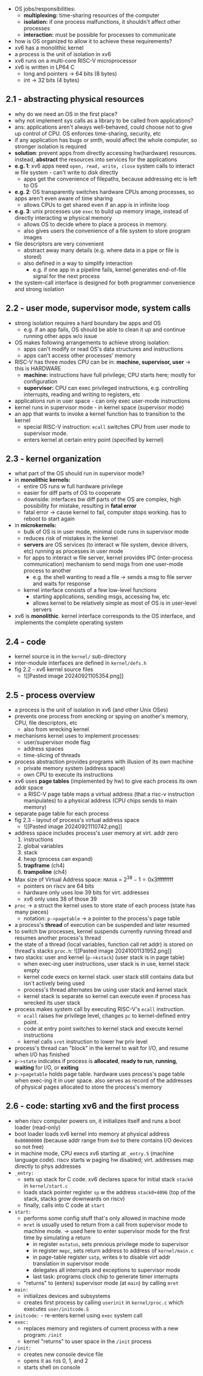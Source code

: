 - OS jobs/responsibilities:
	- **multiplexing:** time-sharing resources of the computer
	- **isolation:** if one process malfunctions, it shouldn't affect other processes
	- **interaction:** must be possible for processes to communicate
- how is OS organized to allow it to achieve these requirements?
- xv6 has a monolithic kernel
- a process is the unit of isolation in xv6
- xv6 runs on a multi-core RISC-V microprocessor
- xv6 is written in LP64 C
	- long and pointers $\rightarrow$ 64 bits (8 bytes)
	- int $\rightarrow$ 32 bits (4 bytes)
## 2.1 - abstracting physical resources
- why do we need an OS in the first place?
- why not implement sys calls as a library to be called from applications?
- ans: applications aren't always well-behaved, could choose not to give up control of CPU. OS enforces time-sharing, security, etc
- if any application has bugs or smth, would affect the whole computer, so stronger isolation is required
- **solution**: prevent apps from directly accessing hw(hardware) resources. instead, **abstract** the resources into services for the applications
- **e.g. 1**: xv6 apps need `open, read, write, close` system calls to interact w file system - can't write to disk directly
	- apps get the convenience of filepaths, because addressing etc is left to OS
- **e.g. 2**: OS transparently switches hardware CPUs among processes, so apps aren't even aware of time sharing
	- allows CPUs to get shared even if an app is in infinite loop
- **e.g. 3**: unix processes use `exec` to build up memory image, instead of directly interacting w physical memory
	- allows OS to decide where to place a process in memory. 
	- also gives users the convenience of a file system to store program images
- file descriptors are very convenient
	- abstract away many details (e.g. where data in a pipe or file is stored)
	- also defined in a way to simplify interaction
		- e.g. if one app in a pipeline fails, kernel generates end-of-file signal for the next process
- the system-call interface is designed for both programmer convenience and strong isolation
## 2.2 - user mode, supervisor mode, system calls
- strong isolation requires a hard boundary bw apps and OS
	- e.g. if an app fails, OS should be able to clean it up and continue running other apps w/o issue
- OS makes following arrangements to achieve strong isolation:
	- apps can't modify or read OS's data structures and instructions
	- apps can't access other processes' memory
- RISC-V has three modes CPU can be in: **machine, supervisor, user** $\rightarrow$ this is HARDWARE
	- **machine:** instructions have full privilege; CPU starts here; mostly for configuration
	- **supervisor:** CPU can exec privileged instructions, e.g. controlling interrupts, reading and writing to registers, etc
- applications run in user space - can only exec user-mode instructions
- kernel runs in supervisor mode - in kernel space (supervisor mode)
- an app that wants to invoke a kernel function has to transition to the kernel
	- special RISC-V instruction: `ecall` switches CPU from user mode to supervisor mode. 
	- enters kernel at certain entry point (specified by kernel)
## 2.3 - kernel organization
- what part of the OS should run in supervisor mode? 
- in **monolithic kernels:** 
	- entire OS runs w full hardware privilege
	- easier for diff parts of OS to cooperate
	- downside: interfaces bw diff parts of the OS are complex, high possibility for mistake, resulting in **fatal error**
	- fatal error $\rightarrow$ cause kernel to fail, computer stops working. has to reboot to start again
- in **microkernels:** 
	- bulk of OS is in user mode, minimal code runs in supervisor mode
	- reduces risk of mistakes in the kernel
	- **servers** are OS services (to interact w file system, device drivers, etc) running as processes in user mode
	- for apps to interact w file server, kernel provides IPC (inter-process communication) mechanism to send msgs from one user-mode process to another
		- e.g. the shell wanting to read a file $\rightarrow$ sends a msg to file server and waits for response
	- kernel interface consists of a few low-level functions
		- starting applications, sending msgs, accessing hw, etc
		- allows kernel to be relatively simple as most of OS is in user-level servers
- xv6 is **monolithic**. kernel interface corresponds to the OS interface, and implements the complete operating system
## 2.4 - code
- kernel source is in the `kernel/` sub-directory
- inter-module interfaces are defined in `kernel/defs.h`
- fig 2.2 - xv6 kernel source files
	- ![[Pasted image 20240921105354.png]]
## 2.5 - process overview
- a process is the unit of isolation in xv6 (and other Unix OSes)
- prevents one process from wrecking or spying on another's memory, CPU, file descriptors, etc
	- also from wrecking kernel
- mechanisms kernel uses to implement processes:
	- user/supervisor mode flag
	- address spaces
	- time-slicing of threads
- process abstraction provides programs with illusion of its own machine 
	- private memory system (address space)
	- own CPU to execute its instructions
- xv6 uses **page tables** (implemented by hw) to give each process its own addr space
	- a RISC-V page table maps a virtual address (that a risc-v instruction manipulates) to a physical address (CPU chips sends to main memory)
- separate page table for each process
- fig 2.3 - layout of process's virtual address space
	- ![[Pasted image 20240921110742.png]]
- address space includes process's user memory at virt. addr zero
	1. instructions
	2. global variables
	3. stack
	4. heap (process can expand)
	5. **trapframe** (ch4)
	6. **trampoline** (ch4)
- Max size of Virtual Address space: `MAXVA` = $2^{38} - 1 = \text{0x3fffffffff}$ 
	- pointers on riscv are 64 bits
	- hardware only uses low 39 bits for virt. addresses
	- xv6 only uses 38 of those 39
- `proc` $\rightarrow$ a struct the kernel uses to store state of each process (state has many pieces)
	- notation: `p->pagetable` $\rightarrow$ a pointer to the process's page table
- a process's **thread** of execution can be suspended and later resumed
- to switch bw processes, kernel suspends currently running thread and resumes another process's thread
- the state of a thread (local variables, function call ret addr) is stored on thread's stacks
	`proc.h`: 
	![[Pasted image 20241001131952.png]]
- two stacks: user and kernel (`p->kstack`) (user stack is in page table)
	- when exec-ing user instructions, user stack is in use, kernel stack empty
	- kernel code execs on kernel stack. user stack still contains data but isn't actively being used
	- process's thread alternates bw using user stack and kernel stack
	- kernel stack is separate so kernel can execute even if process has wrecked its user stack
- process makes system call by executing RISC-V's `ecall` instruction. 
	- `ecall` raises hw privilege level, changes `pc` to kernel-defined entry point. 
	- code at entry point switches to kernel stack and execute kernel instructions
	- kernel calls `sret` instruction to lower hw priv level
- process's thread can "block" in the kernel to wait for I/O, and resume when I/O has finished
- `p->state` indicates if process is **allocated**, **ready to run**, **running**, **waiting** for I/O, or **exiting**
- `p->pagetable` holds page table. hardware uses process's page table when exec-ing it in user space. also serves as record of the addresses of physical pages allocated to store the process's memory
## 2.6 - code: starting xv6 and the first process
- when riscv computer powers on, it initializes itself and runs a boot loader (read-only)
- boot loader loads xv6 kernel into memory at physical address `0x80000000` (because addr range from `0x0` to there contains I/O devices so not free)
- in machine mode, CPU execs xv6 starting at `_entry.S` (machine language code). riscv starts w paging hw disabled; virt. addresses map directly to phys addresses
- `_entry:`
	- sets up stack for C code. xv6 declares space for initial stack `stack0` in `kernel/start.c`
	- loads stack pointer register `sp` w the address `stack0+4096` (top of the stack, stacks grow downwards on riscv)
	- finally, calls into C code at `start`
- `start:`
	- performs some config stuff that's only allowed in machine mode
	- `mret` is usually used to return from a call from supervisor mode to machine mode. $\rightarrow$ used here to enter supervisor mode for the first time by simulating a return 
		- in register `mstatus`, sets previous privilege mode to supervisor
		- in register `mepc`, sets return address to address of `kernel/main.c`
		- in page-table register `satp`, writes `0` to disable virt addr translation in supervisor mode
		- delegates all interrupts and exceptions to supervisor mode
		- last task: programs clock chip to generate timer interrupts
	- "returns" to (enters) supervisor mode (at `main`) by calling `mret`
- `main:`
	- initializes devices and subsystems
	- creates first process by calling `userinit` in `kernel/proc.c` which executes `user/initcode.S`
- `initcode:`
		- re-enters kernel using `exec` system call
- `exec:` 
	- replaces memory and registers of current process with a new program: `/init`
	- kernel "returns" to user space in the `/init` process
- `/init:` 
	- creates new console device file
	- opens it as `fd`s 0, 1, and 2
	- starts shell on console
